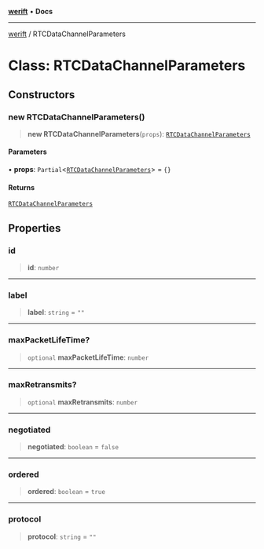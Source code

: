 [**werift**](../README.md) • **Docs**

***

[werift](../globals.md) / RTCDataChannelParameters

# Class: RTCDataChannelParameters

## Constructors

### new RTCDataChannelParameters()

> **new RTCDataChannelParameters**(`props`): [`RTCDataChannelParameters`](RTCDataChannelParameters.md)

#### Parameters

• **props**: `Partial`\<[`RTCDataChannelParameters`](RTCDataChannelParameters.md)\> = `{}`

#### Returns

[`RTCDataChannelParameters`](RTCDataChannelParameters.md)

## Properties

### id

> **id**: `number`

***

### label

> **label**: `string` = `""`

***

### maxPacketLifeTime?

> `optional` **maxPacketLifeTime**: `number`

***

### maxRetransmits?

> `optional` **maxRetransmits**: `number`

***

### negotiated

> **negotiated**: `boolean` = `false`

***

### ordered

> **ordered**: `boolean` = `true`

***

### protocol

> **protocol**: `string` = `""`

